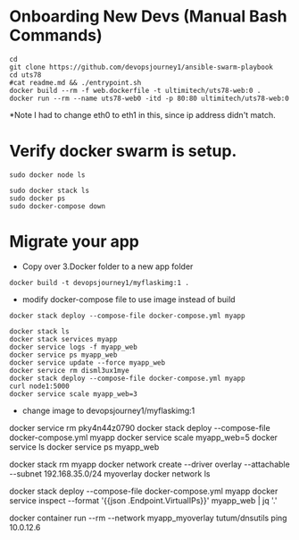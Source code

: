 # Onboarding New Devs (Manual Bash Commands)
```
cd
git clone https://github.com/devopsjourney1/ansible-swarm-playbook
cd uts78
#cat readme.md && ./entrypoint.sh
docker build --rm -f web.dockerfile -t ultimitech/uts78-web:0 .
docker run --rm --name uts78-web0 -itd -p 80:80 ultimitech/uts78-web:0
```
*Note I had to change eth0 to eth1 in this, since ip address didn't match. 


# Verify docker swarm is setup.
```
sudo docker node ls
```

```
sudo docker stack ls
sudo docker ps
sudo docker-compose down
```
# Migrate your app
* Copy over 3.Docker folder to a new app folder

```
docker build -t devopsjourney1/myflaskimg:1 .
```
* modify docker-compose file to use image instead of build
```
docker stack deploy --compose-file docker-compose.yml myapp
```

```
docker stack ls
docker stack services myapp
docker service logs -f myapp_web
docker service ps myapp_web
docker service update --force myapp_web
docker service rm disml3ux1mye
docker stack deploy --compose-file docker-compose.yml myapp
curl node1:5000
docker service scale myapp_web=3
```

* change image to devopsjourney1/myflaskimg:1


docker service rm pky4n44z0790
docker stack deploy --compose-file docker-compose.yml myapp
docker service scale myapp_web=5
docker service ls
docker service ps myapp_web


docker stack rm myapp
docker network create --driver overlay --attachable --subnet 192.168.35.0/24 myoverlay
docker network ls

docker stack deploy --compose-file docker-compose.yml myapp
docker service inspect --format '{{json .Endpoint.VirtualIPs}}' myapp_web | jq '.'

docker container run --rm --network myapp_myoverlay tutum/dnsutils ping 10.0.12.6
